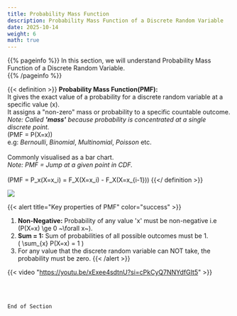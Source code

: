 ```yaml
---
title: Probability Mass Function
description: Probability Mass Function of a Discrete Random Variable
date: 2025-10-14
weight: 6
math: true
---
```


{{% pageinfo %}}
In this section, we will understand Probability Mass Function of a Discrete Random Variable.<br>
{{% /pageinfo %}}

{{< definition >}}
**Probability Mass Function(PMF):** <br>
It gives the exact value of a probability for a discrete random variable at a specific value \(x\).<br>
It assigns a "non-zero" mass or probability to a specific countable outcome.<br>
*Note: Called **'mass'** because probability is concentrated at a single discrete point.* <br>
\(PMF = P(X=x)\) <br>
e.g: _Bernoulli_, _Binomial_, _Multinomial_, _Poisson_ etc. <br><br>
Commonly visualised as a bar chart. <br>
*Note: PMF = Jump at a given point in CDF.* <br><br>
\(PMF = P_x(X=x_i) = F_X(X=x_i) - F_X(X=x_{i-1})\)
{{</ definition >}}

![](https://robosathi.com/images/cdf_example_1.png)

{{< alert title="Key properties of PMF" color="success" >}}
1. **Non-Negative:** Probability of any value 'x' must be non-negative i.e \(P(X=x) \ge 0 ~\forall x~\). <br>
2. **Sum = 1:** Sum of probabilities of all possible outcomes must be 1. <br>
\( \sum_{x} P(X=x) = 1 \) <br>
3. For any value that the discrete random variable can NOT take, the probability must be zero.
{{< /alert >}}

{{< video "https://youtu.be/xExee4sdtnU?si=cPkCyQ7NNYdfGIt5" >}}

<br><br>

```End of Section```